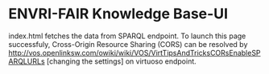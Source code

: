# ENVRI-FAIR Knowledge Base-UI

index.html fetches the data from SPARQL endpoint. To launch this page successfuly, Cross-Origin Resource Sharing (CORS) can be resolved by http://vos.openlinksw.com/owiki/wiki/VOS/VirtTipsAndTricksCORsEnableSPARQLURLs [changing the settings] on virtuoso endpoint.
